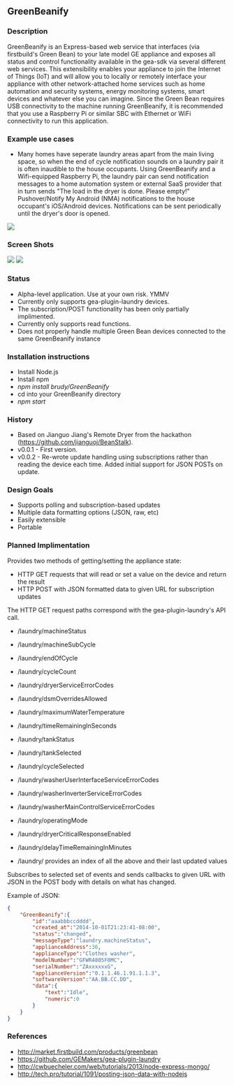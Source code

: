 ## GreenBeanify

### Description
GreenBeanify is an Express-based web service that interfaces (via firstbuild's Green Bean) to your late model GE appliance and exposes all status and control functionality available in the gea-sdk via several different web services. This extensibility enables your appliance to join the Internet of Things (IoT) and will allow you to locally or remotely interface your appliance with other network-attached home services such as home automation and security systems, energy monitoring systems, smart devices and whatever else you can imagine. Since the Green Bean requires USB connectivity to the machine running GreenBeanify, it is recommended that you use a Raspberry Pi or similar SBC with Ethernet or WiFi connectivity to run this application. 


### Example use cases
- Many homes have seperate laundry areas apart from the main living space, so when the end of cycle notification sounds on a laundry pair it is often inaudible to the house occupants. Using GreenBeanify and a Wifi-equipped Raspberry Pi, the laundry pair can send notification messages to a home automation system or external SaaS provider that in turn sends "The load in the dryer is done. Please empty!" Pushover/Notify My Android (NMA) notifications to the house occupant's iOS/Android devices. Notifications can be sent periodically until the dryer's door is opened.

<img src="http://www.praecogito.com/photobucket/green-beanify-reference.jpg">

### Screen Shots
<img src="http://www.praecogito.com/photobucket/greenbeanify-main-screenshot-trimmed2.png">
<img src="http://www.praecogito.com/photobucket/greenbeanify-laundry-screenshot-trimmed2.png">

### Status
- Alpha-level application. Use at your own risk. YMMV
- Currently only supports gea-plugin-laundry devices.
- The subscription/POST functionality has been only partially implimented.
- Currently only supports read functions. 
- Does not properly handle multiple Green Bean devices connected to the same GreenBeanify instance

### Installation instructions
- Install Node.js
- Install npm
- *npm install brudy/GreenBeanify*
- cd into your GreenBeanify directory
- *npm start*

### History
- Based on Jianguo Jiang's Remote Dryer from the hackathon (https://github.com/jianguoj/BeanStalk).
- v0.0.1 - First version.
- v0.0.2 - Re-wrote update handling using subscriptions rather than reading the device each time. Added initial support for JSON POSTs on update.


### Design Goals
- Supports polling and subscription-based updates
- Multiple data formatting options (JSON, raw, etc)
- Easily extensible
- Portable


### Planned Implimentation

Provides two methods of getting/setting the appliance state:
- HTTP GET requests that will read or set a value on the device and return the result
- HTTP POST with JSON formatted data to given URL for subscription updates

The HTTP GET request paths correspond with the gea-plugin-laundry's API call.
- /laundry/machineStatus
- /laundry/machineSubCycle
- /laundry/endOfCycle
- /laundry/cycleCount
- /laundry/dryerServiceErrorCodes
- /laundry/dsmOverridesAllowed
- /laundry/maximumWaterTemperature
- /laundry/timeRemainingInSeconds
- /laundry/tankStatus
- /laundry/tankSelected
- /laundry/cycleSelected
- /laundry/washerUserInterfaceServiceErrorCodes
- /laundry/washerInverterServiceErrorCodes
- /laundry/washerMainControlServiceErrorCodes
- /laundry/operatingMode
- /laundry/dryerCriticalResponseEnabled
- /laundry/delayTimeRemainingInMinutes

- /laundry/ provides an index of all the above and their last updated values 

Subscribes to selected set of events and sends callbacks to given URL with JSON in the POST body with details on what has changed.

Example of JSON:
```json
{
	"GreenBeanify":{
		"id":"aaabbbccdddd",
		"created_at":"2014-10-01T21:23:41-08:00",
		"status":"changed",
		"messageType":"laundry.machineStatus", 
		"applianceAddress":36,
		"applianceType":"Clothes washer",
		"modelNumber":"GFWR4805F0MC",
		"serialNumber":"ZAxxxxxxG",
		"applianceVersion":"0.1.1.46.1.91.1.1.3",
		"softwareVersion":"AA.BB.CC.DD",
		"data":{
			"text":"Idle",
			"numeric":0
		}
	}
}
```

### References
- http://market.firstbuild.com/products/greenbean
- https://github.com/GEMakers/gea-plugin-laundry
- http://cwbuecheler.com/web/tutorials/2013/node-express-mongo/
- http://tech.pro/tutorial/1091/posting-json-data-with-nodejs


